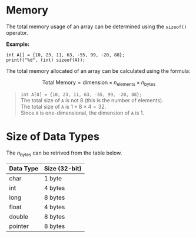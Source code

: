 # Memory

The total memory usage of an array can be determined using the `sizeof()` operator.

**Example:**
```
int A[] = {10, 23, 11, 63, -55, 99, -20, 88};
printf("%d", (int) sizeof(A));
```

The total memory allocated of an array can be calculated using the formula:

$$\text{Total Memory} = \text{dimension} \times n_\text{elements} \times n_\text{bytes}$$

> `int A[8] = {10, 23, 11, 63, -55, 99, -20, 88};`  
> The total size of `A` is not 8 (this is the number of elements).  
> The total size of `A` is $1 \times 8 \times 4 = 32$.  
> Since `A` is one-dimensional, the $\text{dimension}$ of `A` is 1.
 
# Size of Data Types

The $n_\text{bytes}$ can be retrived from the table below.

| Data Type | Size (32-bit) |
|-----------|---------------|
| char      | 1 byte        |
| int       | 4 bytes       |
| long      | 8 bytes       |
| float     | 4 bytes       |
| double    | 8 bytes       |
| pointer   | 8 bytes       |